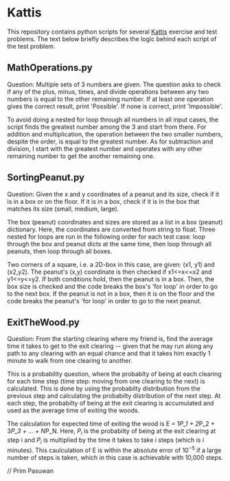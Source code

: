 # Kattis

This repository contains python scripts for several [Kattis](https://open.kattis.com/problems) exercise and test problems. The text below briefly describes the logic behind each script of the test problem.

## MathOperations.py

Question: Multiple sets of 3 numbers are given. The question asks to check if any of the plus, minus, times, and divide operations between any two numbers is equal to the other remaining number. If at least one operation gives the correct result, print 'Possible'. If none is correct, print 'Impossible'.

To avoid doing a nested for loop through all numbers in all input cases, the script finds the greatest number among the 3 and start from there. For addition and multiplication, the operation between the two smaller numbers, despite the order, is equal to the greatest number. As for subtraction and division, I start with the greatest number and operates with any other remaining number to get the another remaining one. 


## SortingPeanut.py

Question: Given the x and y coordinates of a peanut and its size, check if it is in a box or on the floor. If it is in a box, check if it is in the box that matches its size (small, medium, large). 

The box (peanut) coordinates and sizes are stored as a list in a box (peanut) dictionary. Here, the coordinates are converted from string to float. Three nested for loops are run in the following order for each test case: loop through the box and peanut dicts at the same time, then loop through all peanuts, then loop through all boxes.

Two corners of a square, i.e. a 2D-box in this case, are given: (x1, y1) and (x2,y2). The peanut's (x,y) coordinate is then checked if x1<=x<=x2 and y1<=y<=y2. If both conditions hold, then the peanut is in a box. Then, the box size is checked and the code breaks the box's 'for loop' in order to go to the next box. If the peanut is not in a box, then it is on the floor and the code breaks the peanut's 'for loop' in order to go to the next peanut. 


## ExitTheWood.py
Question: From the starting clearing where my friend is, find the average time it takes to get to the exit clearing -- given that he may run along any path to any clearing with an equal chance and that it takes him exactly 1 minute to walk from one clearing to another.

This is a probability question, where the probablty of being at each clearing for each time step (time step: moving from one clearing to the next) is calculated. This is done by using the probabilty distribution from the previous step and calculating the probabilty distribution of the next step. At each step, the probabilty of being at the exit clearing is accumulated and used as the average time of exiting the woods.

The calculation for expected time of exiting the wood is E = 1*P_1 + 2*P_2 + 3*P_3 + ... + N*P_N. Here, $P_i$ is the probabilty of being at the exit clearing at step i and $P_i$ is multiplied by the time it takes to take i steps (which is i minutes). This caulculation of E is within the absolute error of $10^{-5}$ if a large number of steps is taken, which in this case is achievable with 10,000 steps.

//
Prim Pasuwan
